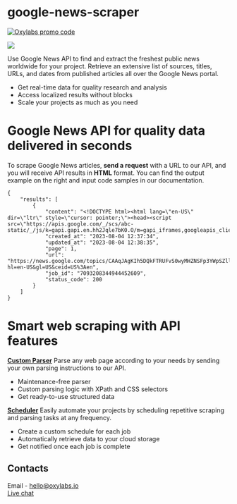 # google-news-scraper

[![Oxylabs promo code](https://user-images.githubusercontent.com/129506779/250792357-8289e25e-9c36-4dc0-a5e2-2706db797bb5.png)](https://oxylabs.go2cloud.org/aff_c?offer_id=7&aff_id=877&url_id=112)

[![](https://dcbadge.vercel.app/api/server/eWsVUJrnG5)](https://discord.gg/GbxmdGhZjq)

Use Google News API to find and extract the freshest public news worldwide for your project. Retrieve an extensive list of sources, titles, URLs, and dates from published articles all over the Google News portal.

- Get real-time data for quality research and analysis
- Access localized results without blocks
- Scale your projects as much as you need


# Google News API for quality data delivered in seconds

To scrape Google News articles, **send a request** with a URL to our API, and you will receive API results in **HTML** format.
You can find the output example on the right and input code samples in our documentation.


```
{
    "results": [
        {
            "content": "<!DOCTYPE html><html lang=\"en-US\" dir=\"ltr\" style=\"cursor: pointer;\"><head><script src=\"https://apis.google.com/_/scs/abc-static/_/js/k=gapi.gapi.en.hh2Jqle7bK0.O/m=gapi_iframes,googleapis_client/rt=j...",
            "created_at": "2023-08-04 12:37:34",
            "updated_at": "2023-08-04 12:38:35",
            "page": 1,
            "url": "https://news.google.com/topics/CAAqJAgKIh5DQkFTRUFvS0wyMHZNSFp3YWpSZlloSUNaVzRvQUFQAQ?hl=en-US&gl=US&ceid=US%3Aen",
            "job_id": "7093208344944452609",
            "status_code": 200
        }
    ]
}
```

# Smart web scraping with API features

**[Custom Parser](https://oxylabs.io/features/custom-parser)**
Parse any web page according to your needs by sending your own parsing instructions to our API.

- Maintenance-free parser
- Custom parsing logic with XPath and CSS selectors
- Get ready-to-use structured data


**[Scheduler](https://oxylabs.io/features/scheduler)**
Easily automate your projects by scheduling repetitive scraping and parsing tasks at any frequency.

- Create a custom schedule for each job
- Automatically retrieve data to your cloud storage
- Get notified once each job is complete


 ## Contacts
Email - hello@oxylabs.io
<br><a href="https://oxylabs.drift.click/oxybot">Live chat</a>

